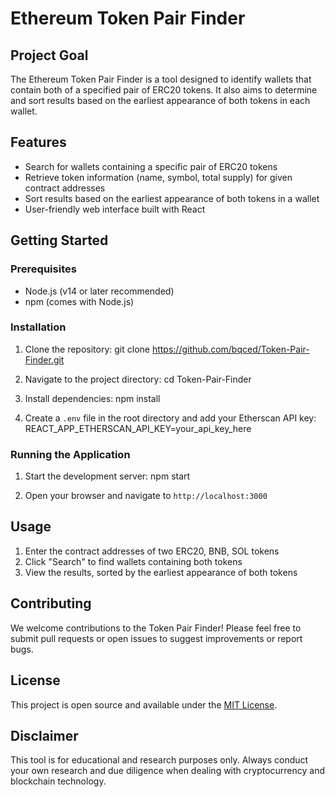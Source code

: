 # Ethereum Token Pair Finder

## Project Goal
The Ethereum Token Pair Finder is a tool designed to identify wallets that contain both of a specified pair of ERC20 tokens. It also aims to determine and sort results based on the earliest appearance of both tokens in each wallet.

## Features
- Search for wallets containing a specific pair of ERC20 tokens
- Retrieve token information (name, symbol, total supply) for given contract addresses
- Sort results based on the earliest appearance of both tokens in a wallet
- User-friendly web interface built with React

## Getting Started

### Prerequisites
- Node.js (v14 or later recommended)
- npm (comes with Node.js)

### Installation
1. Clone the repository:
git clone https://github.com/bqced/Token-Pair-Finder.git

2. Navigate to the project directory:
cd Token-Pair-Finder

3. Install dependencies:
npm install

4. Create a `.env` file in the root directory and add your Etherscan API key:
REACT_APP_ETHERSCAN_API_KEY=your_api_key_here

### Running the Application
1. Start the development server:
npm start

2. Open your browser and navigate to `http://localhost:3000`

## Usage
1. Enter the contract addresses of two ERC20, BNB, SOL tokens
2. Click "Search" to find wallets containing both tokens
3. View the results, sorted by the earliest appearance of both tokens

## Contributing
We welcome contributions to the Token Pair Finder! Please feel free to submit pull requests or open issues to suggest improvements or report bugs.

## License
This project is open source and available under the [MIT License](LICENSE).

## Disclaimer
This tool is for educational and research purposes only. Always conduct your own research and due diligence when dealing with cryptocurrency and blockchain technology.
